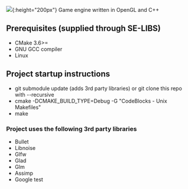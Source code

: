 
![](https://github.com/Jointts/SE/blob/master/res/Summit_Engine.png){:height="200px"}
Game engine written in OpenGL and C++

## Prerequisites (supplied through SE-LIBS)
  * CMake 3.6>=
  * GNU GCC compiler
  * Linux
## Project startup instructions
  * git submodule update (adds 3rd party libraries) or git clone this repo with --recursive
  * cmake -DCMAKE_BUILD_TYPE=Debug -G "CodeBlocks - Unix Makefiles"
  * make
### Project uses the following 3rd party libraries
  * Bullet
  * Libnoise
  * Glfw
  * Glad
  * Glm
  * Assimp
  * Google test
